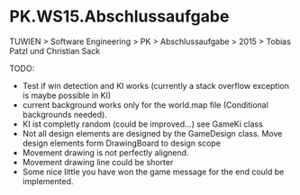 # PK.WS15.Abschlussaufgabe
TUWIEN > Software Engineering > PK > Abschlussaufgabe > 2015 > Tobias Patzl und Christian Sack

TODO:

- Test if win detection and KI works (currently a stack overflow exception is maybe possible in KI)
- current background works only for the world.map file (Conditional backgrounds needed).
- KI ist completly random (could be improved...) see GameKi class
- Not all design elements are designed by the GameDesign class. Move design elements form DrawingBoard to design scope
- Movement drawing is not perfectly alignend.
- Movement drawing line could be shorter
- Some nice little you have won the game message for the end could be implemented.

